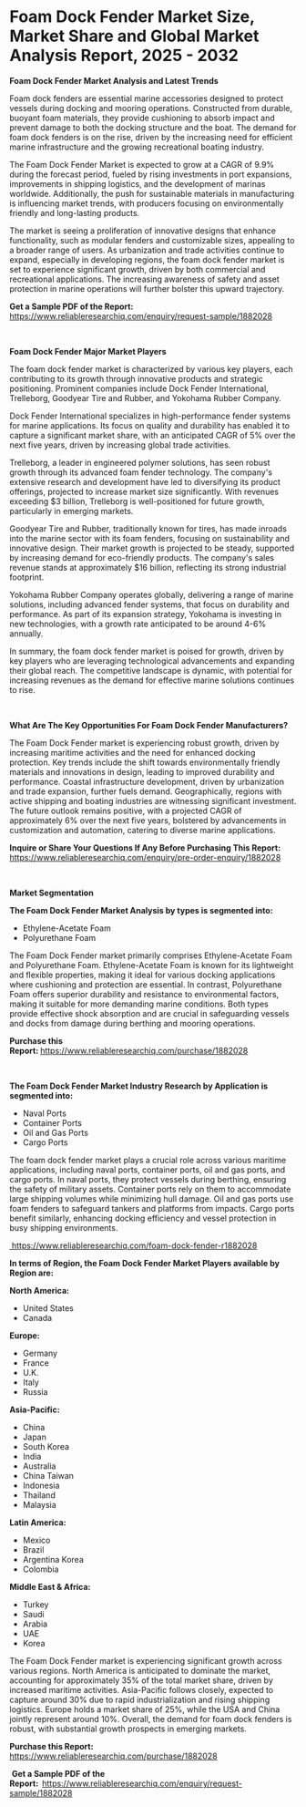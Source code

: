 <p><h1>Foam Dock Fender Market Size, Market Share and Global Market Analysis Report, 2025 - 2032</h1></p><p><strong>Foam Dock Fender Market Analysis and Latest Trends</strong></p>
<p><p>Foam dock fenders are essential marine accessories designed to protect vessels during docking and mooring operations. Constructed from durable, buoyant foam materials, they provide cushioning to absorb impact and prevent damage to both the docking structure and the boat. The demand for foam dock fenders is on the rise, driven by the increasing need for efficient marine infrastructure and the growing recreational boating industry.</p><p>The Foam Dock Fender Market is expected to grow at a CAGR of 9.9% during the forecast period, fueled by rising investments in port expansions, improvements in shipping logistics, and the development of marinas worldwide. Additionally, the push for sustainable materials in manufacturing is influencing market trends, with producers focusing on environmentally friendly and long-lasting products. </p><p>The market is seeing a proliferation of innovative designs that enhance functionality, such as modular fenders and customizable sizes, appealing to a broader range of users. As urbanization and trade activities continue to expand, especially in developing regions, the foam dock fender market is set to experience significant growth, driven by both commercial and recreational applications. The increasing awareness of safety and asset protection in marine operations will further bolster this upward trajectory.</p></p>
<p><strong>Get a Sample PDF of the Report:&nbsp;</strong> <a href="https://www.reliableresearchiq.com/enquiry/request-sample/1882028?utm_campaign=3572&utm_medium=2&utm_source=Github&utm_content=ia&utm_term=12042025&utm_id=foam-dock-fender">https://www.reliableresearchiq.com/enquiry/request-sample/1882028</a></p>
<p>&nbsp;</p>
<p><strong>Foam Dock Fender Major Market Players</strong></p>
<p><p>The foam dock fender market is characterized by various key players, each contributing to its growth through innovative products and strategic positioning. Prominent companies include Dock Fender International, Trelleborg, Goodyear Tire and Rubber, and Yokohama Rubber Company.</p><p>Dock Fender International specializes in high-performance fender systems for marine applications. Its focus on quality and durability has enabled it to capture a significant market share, with an anticipated CAGR of 5% over the next five years, driven by increasing global trade activities.</p><p>Trelleborg, a leader in engineered polymer solutions, has seen robust growth through its advanced foam fender technology. The company's extensive research and development have led to diversifying its product offerings, projected to increase market size significantly. With revenues exceeding $3 billion, Trelleborg is well-positioned for future growth, particularly in emerging markets.</p><p>Goodyear Tire and Rubber, traditionally known for tires, has made inroads into the marine sector with its foam fenders, focusing on sustainability and innovative design. Their market growth is projected to be steady, supported by increasing demand for eco-friendly products. The company's sales revenue stands at approximately $16 billion, reflecting its strong industrial footprint.</p><p>Yokohama Rubber Company operates globally, delivering a range of marine solutions, including advanced fender systems, that focus on durability and performance. As part of its expansion strategy, Yokohama is investing in new technologies, with a growth rate anticipated to be around 4-6% annually.</p><p>In summary, the foam dock fender market is poised for growth, driven by key players who are leveraging technological advancements and expanding their global reach. The competitive landscape is dynamic, with potential for increasing revenues as the demand for effective marine solutions continues to rise.</p></p>
<p>&nbsp;</p>
<p><strong>What Are The Key Opportunities For Foam Dock Fender Manufacturers?</strong></p>
<p><p>The Foam Dock Fender market is experiencing robust growth, driven by increasing maritime activities and the need for enhanced docking protection. Key trends include the shift towards environmentally friendly materials and innovations in design, leading to improved durability and performance. Coastal infrastructure development, driven by urbanization and trade expansion, further fuels demand. Geographically, regions with active shipping and boating industries are witnessing significant investment. The future outlook remains positive, with a projected CAGR of approximately 6% over the next five years, bolstered by advancements in customization and automation, catering to diverse marine applications.</p></p>
<p><strong>Inquire or Share Your Questions If Any Before Purchasing This Report:</strong> <a href="https://www.reliableresearchiq.com/enquiry/pre-order-enquiry/1882028?utm_campaign=3572&utm_medium=2&utm_source=Github&utm_content=ia&utm_term=12042025&utm_id=foam-dock-fender">https://www.reliableresearchiq.com/enquiry/pre-order-enquiry/1882028</a></p>
<p>&nbsp;</p>
<p><strong>Market Segmentation</strong></p>
<p><strong>The Foam Dock Fender Market Analysis by types is segmented into:</strong></p>
<p><ul><li>Ethylene-Acetate Foam</li><li>Polyurethane Foam</li></ul></p>
<p><p>The Foam Dock Fender market primarily comprises Ethylene-Acetate Foam and Polyurethane Foam. Ethylene-Acetate Foam is known for its lightweight and flexible properties, making it ideal for various docking applications where cushioning and protection are essential. In contrast, Polyurethane Foam offers superior durability and resistance to environmental factors, making it suitable for more demanding marine conditions. Both types provide effective shock absorption and are crucial in safeguarding vessels and docks from damage during berthing and mooring operations.</p></p>
<p><strong>Purchase this Report:&nbsp;</strong><a href="https://www.reliableresearchiq.com/purchase/1882028?utm_campaign=3572&utm_medium=2&utm_source=Github&utm_content=ia&utm_term=12042025&utm_id=foam-dock-fender">https://www.reliableresearchiq.com/purchase/1882028</a></p>
<p>&nbsp;</p>
<p><strong>The Foam Dock Fender Market Industry Research by Application is segmented into:</strong></p>
<p><ul><li>Naval Ports</li><li>Container Ports</li><li>Oil and Gas Ports</li><li>Cargo Ports</li></ul></p>
<p><p>The foam dock fender market plays a crucial role across various maritime applications, including naval ports, container ports, oil and gas ports, and cargo ports. In naval ports, they protect vessels during berthing, ensuring the safety of military assets. Container ports rely on them to accommodate large shipping volumes while minimizing hull damage. Oil and gas ports use foam fenders to safeguard tankers and platforms from impacts. Cargo ports benefit similarly, enhancing docking efficiency and vessel protection in busy shipping environments.</p></p>
<p><a href="https://www.reliableresearchiq.com/foam-dock-fender-r1882028?utm_campaign=3572&utm_medium=2&utm_source=Github&utm_content=ia&utm_term=12042025&utm_id=foam-dock-fender">&nbsp;https://www.reliableresearchiq.com/foam-dock-fender-r1882028</a></p>
<p><strong>In terms of Region, the Foam Dock Fender Market Players available by Region are:</strong></p>
<p>
    <p> <strong> North America: </strong>
        <ul>
            <li>United States</li>
            <li>Canada</li>
        </ul>
        </p> 
    <p> <strong> Europe: </strong>
        <ul>
            <li>Germany</li>
            <li>France</li>
            <li>U.K.</li>
            <li>Italy</li>
            <li>Russia</li>
        </ul>
        </p> 
    <p> <strong> Asia-Pacific: </strong>
        <ul>
            <li>China</li>
            <li>Japan</li>
            <li>South Korea</li>
            <li>India</li>
            <li>Australia</li>
            <li>China Taiwan</li>
            <li>Indonesia</li>
            <li>Thailand</li>
            <li>Malaysia</li>
        </ul>
        </p> 
    <p> <strong> Latin America: </strong>
        <ul>
            <li>Mexico</li>
            <li>Brazil</li>
            <li>Argentina Korea</li>
            <li>Colombia</li>
        </ul>
        </p> 
    <p> <strong> Middle East & Africa: </strong>
        <ul>
            <li>Turkey</li>
            <li>Saudi</li>
            <li>Arabia</li>
            <li>UAE</li>
            <li>Korea</li>
        </ul>
    </p>
    </p>
<p><p>The Foam Dock Fender market is experiencing significant growth across various regions. North America is anticipated to dominate the market, accounting for approximately 35% of the total market share, driven by increased maritime activities. Asia-Pacific follows closely, expected to capture around 30% due to rapid industrialization and rising shipping logistics. Europe holds a market share of 25%, while the USA and China jointly represent around 10%. Overall, the demand for foam dock fenders is robust, with substantial growth prospects in emerging markets.</p></p>
<p><strong>Purchase this Report: </strong><a href="https://www.reliableresearchiq.com/purchase/1882028?utm_campaign=3572&utm_medium=2&utm_source=Github&utm_content=ia&utm_term=12042025&utm_id=foam-dock-fender">https://www.reliableresearchiq.com/purchase/1882028</a></p>
<p>&nbsp;<strong>Get a Sample PDF of the Report:&nbsp;&nbsp;</strong><a href="https://www.reliableresearchiq.com/enquiry/request-sample/1882028?utm_campaign=3572&utm_medium=2&utm_source=Github&utm_content=ia&utm_term=12042025&utm_id=foam-dock-fender">https://www.reliableresearchiq.com/enquiry/request-sample/1882028</a></p>
<p><strong></strong></p>
<p><p></p><p></p><p></p></p>